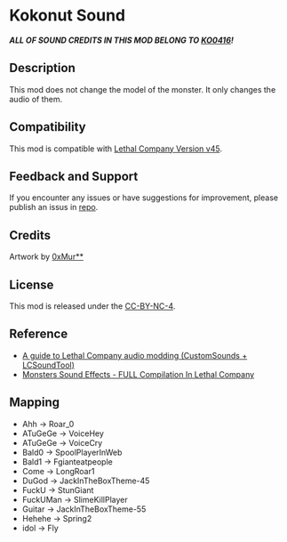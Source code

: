 # Kokonut Sound

***ALL OF SOUND CREDITS IN THIS MOD BELONG TO [KO0416](https://www.twitch.tv/ko0416)!***

## Description
This mod does not change the model of the monster. It only changes the audio of them.

## Compatibility
This mod is compatible with [Lethal Company Version v45](https://store.steampowered.com/news/app/1966720/view/3898491924424950019).

## Feedback and Support
If you encounter any issues or have suggestions for improvement, please publish an issus in [repo](https://github.com/ChiHaoLu/Lethal-Company-Kokonut-Sound/issues).


## Credits
Artwork by [0xMur**](https://chihaolu.me)

## License
This mod is released under the [CC-BY-NC-4](https://creativecommons.org/licenses/by-nc/4.0/deed.en).

## Reference

- [A guide to Lethal Company audio modding (CustomSounds + LCSoundTool)](https://github.com/milleroski/Lethal-Company-Sound-Modding-Guide)
- [Monsters Sound Effects - FULL Compilation In Lethal Company](https://www.youtube.com/watch?v=ZaF8gJIjAyE&ab_channel=wh_izka_s)

## Mapping
- Ahh -> Roar_0
- ATuGeGe -> VoiceHey
- ATuGeGe -> VoiceCry
- Bald0 -> SpoolPlayerInWeb
- Bald1 -> Fgianteatpeople
- Come -> LongRoar1
- DuGod -> JackInTheBoxTheme-45
- FuckU -> StunGiant
- FuckUMan -> SlimeKillPlayer
- Guitar -> JackInTheBoxTheme-55
- Hehehe -> Spring2
- idol -> Fly
